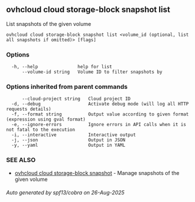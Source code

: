 ## ovhcloud cloud storage-block snapshot list

List snapshots of the given volume

```
ovhcloud cloud storage-block snapshot list <volume_id (optional, list all snapshots if omitted)> [flags]
```

### Options

```
  -h, --help               help for list
      --volume-id string   Volume ID to filter snapshots by
```

### Options inherited from parent commands

```
      --cloud-project string   Cloud project ID
  -d, --debug                  Activate debug mode (will log all HTTP requests details)
  -f, --format string          Output value according to given format (expression using gval format)
  -e, --ignore-errors          Ignore errors in API calls when it is not fatal to the execution
  -i, --interactive            Interactive output
  -j, --json                   Output in JSON
  -y, --yaml                   Output in YAML
```

### SEE ALSO

* [ovhcloud cloud storage-block snapshot](ovhcloud_cloud_storage-block_snapshot.md)	 - Manage snapshots of the given volume

###### Auto generated by spf13/cobra on 26-Aug-2025
